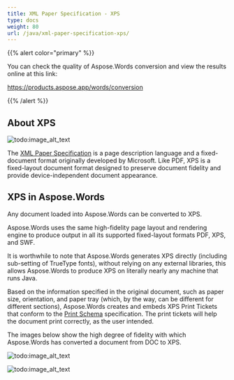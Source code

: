 ```yaml
---
title: XML Paper Specification - XPS
type: docs
weight: 80
url: /java/xml-paper-specification-xps/
---
```


{{% alert color="primary" %}} 

You can check the quality of Aspose.Words conversion and view the results online at this link:

<https://products.aspose.app/words/conversion>

{{% /alert %}} 


## About XPS

![todo:image_alt_text](xml-paper-specification-xps_1.png)

The [XML Paper Specification](https://docs.fileformat.com/page-description-language/xps/) is a page description language and a fixed-document format originally developed by Microsoft. Like PDF, XPS is a fixed-layout document format designed to preserve document fidelity and provide device-independent document appearance.

## XPS in Aspose.Words

Any document loaded into Aspose.Words can be converted to XPS.

Aspose.Words uses the same high-fidelity page layout and rendering engine to produce output in all its supported fixed-layout formats PDF, XPS, and SWF.

It is worthwhile to note that Aspose.Words generates XPS directly (including sub-setting of TrueType fonts), without relying on any external libraries, this allows Aspose.Words to produce XPS on literally nearly any machine that runs Java.

Based on the information specified in the original document, such as paper size, orientation, and paper tray (which, by the way, can be different for different sections), Aspose.Words creates and embeds XPS Print Tickets that conform to the [Print Schema](http://msdn.microsoft.com/en-us/windows/hardware/gg463387) specification. The print tickets will help the document print correctly, as the user intended.

The images below show the high degree of fidelity with which Aspose.Words has converted a document from DOC to XPS.

![todo:image_alt_text](xml-paper-specification-xps_2.png)




![todo:image_alt_text](xml-paper-specification-xps_3.png)
